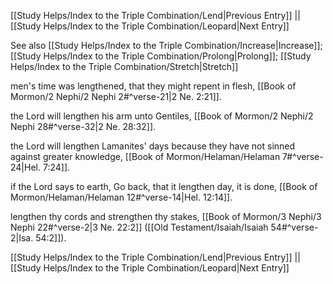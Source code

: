 [[Study Helps/Index to the Triple Combination/Lend|Previous Entry]]  ||  [[Study Helps/Index to the Triple Combination/Leopard|Next Entry]]

 See also [[Study Helps/Index to the Triple Combination/Increase|Increase]]; [[Study Helps/Index to the Triple Combination/Prolong|Prolong]]; [[Study Helps/Index to the Triple Combination/Stretch|Stretch]]

 men's time was lengthened, that they might repent in flesh, [[Book of Mormon/2 Nephi/2 Nephi 2#^verse-21|2 Ne. 2:21]].

 the Lord will lengthen his arm unto Gentiles, [[Book of Mormon/2 Nephi/2 Nephi 28#^verse-32|2 Ne. 28:32]].

 the Lord will lengthen Lamanites' days because they have not sinned against greater knowledge, [[Book of Mormon/Helaman/Helaman 7#^verse-24|Hel. 7:24]].

 if the Lord says to earth, Go back, that it lengthen day, it is done, [[Book of Mormon/Helaman/Helaman 12#^verse-14|Hel. 12:14]].

 lengthen thy cords and strengthen thy stakes, [[Book of Mormon/3 Nephi/3 Nephi 22#^verse-2|3 Ne. 22:2]] ([[Old Testament/Isaiah/Isaiah 54#^verse-2|Isa. 54:2]]).

[[Study Helps/Index to the Triple Combination/Lend|Previous Entry]]  ||  [[Study Helps/Index to the Triple Combination/Leopard|Next Entry]]